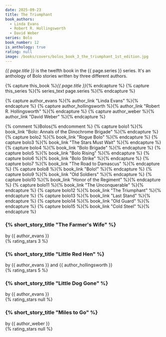 ```yaml
---
date: 2025-09-23
title: The Triumphant
book_authors:
  - Linda Evans
  - Robert R. Hollingsworth
  - David Weber
series: Bolo
book_number: 12
is_anthology: true
rating: null
image: /books/covers/bolos_book_3_the_triumphant_1st_edition.jpg
---
```


<cite class="book-title">{{ page.title }}</cite> is the twelfth book in the
<span class="book-series">{{ page.series }}</span> series. It's an anthology
of Bolo stories written by three different authors.

{% capture this_book %}<cite class="book-title">{{ page.title }}</cite>{% endcapture %}
{% capture this_series %}{% series_text page.series %}{% endcapture %}

{% capture author_evans %}{% author_link "Linda Evans" %}{% endcapture %}
{% capture author_hollingsworth %}{% author_link "Robert R. Hollingsworth" %}{% endcapture %}
{% capture author_weber %}{% author_link "David Weber" %}{% endcapture %}

{% comment %}Bolos{% endcomment %}
{% capture bolo1 %}{% book_link "Bolo: Annals of the Dinochrome Brigade" %}{% endcapture %}
{% capture bolo2 %}{% book_link "Rogue Bolo" %}{% endcapture %}
{% capture bolo3 %}{% book_link "The Stars Must Wait" %}{% endcapture %}
{% capture bolo4 %}{% book_link "Bolo Brigade" %}{% endcapture %}
{% capture bolo5 %}{% book_link "Bolo Rising" %}{% endcapture %}
{% capture bolo6 %}{% book_link "Bolo Strike" %}{% endcapture %}
{% capture bolo7 %}{% book_link "The Road to Damascus" %}{% endcapture %}
{% capture bolo8 %}{% book_link "Bolo!" %}{% endcapture %}
{% capture bolo9 %}{% book_link "Old Soldiers" %}{% endcapture %}
{% capture bolo10 %}{% book_link "Honor of the Regiment" %}{% endcapture %}
{% capture bolo11 %}{% book_link "The Unconquerable" %}{% endcapture %}
{% capture bolo12 %}{% book_link "The Triumphant" %}{% endcapture %}
{% capture bolo13 %}{% book_link "Last Stand" %}{% endcapture %}
{% capture bolo14 %}{% book_link "Old Guard" %}{% endcapture %}
{% capture bolo15 %}{% book_link "Cold Steel" %}{% endcapture %}


### {% short_story_title "The Farmer's Wife" %}
<div class="written-by">by {{ author_evans }}</div>
{% rating_stars 3 %}

### {% short_story_title "Little Red Hen" %}
<div class="written-by">by {{ author_evans }} and {{ author_hollingsworth }}</div>
{% rating_stars 5 %}

### {% short_story_title "Little Dog Gone" %}
<div class="written-by">by {{ author_evans }}</div>
{% rating_stars null %}

### {% short_story_title "Miles to Go" %}
<div class="written-by">by {{ author_weber }}</div>
{% rating_stars null %}
